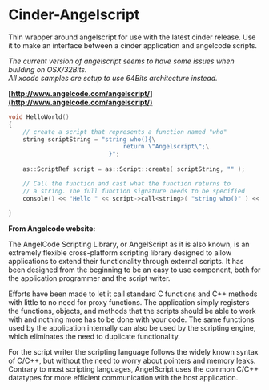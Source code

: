 Cinder-Angelscript
===================
Thin wrapper around angelscript for use with the latest cinder release. Use it to make an interface between a cinder application and angelcode scripts.

_The current version of angelscript seems to have some issues when building on OSX/32Bits._  
_All xcode samples are setup to use 64Bits architecture instead._


**[http://www.angelcode.com/angelscript/](http://www.angelcode.com/angelscript/)**

  
```c++
void HelloWorld()
{
    // create a script that represents a function named "who"
    string scriptString = "string who(){\
                                return \"Angelscript\";\
                            }";
                            
    as::ScriptRef script = as::Script::create( scriptString, "" );

    // Call the function and cast what the function returns to
    // a string. The full function signature needs to be specified
    console() << "Hello " << script->call<string>( "string who()" ) << endl;
  
}
```

**From Angelcode website:**

The AngelCode Scripting Library, or AngelScript as it is also known, is an extremely flexible cross-platform scripting library designed to allow applications to extend their functionality through external scripts. It has been designed from the beginning to be an easy to use component, both for the application programmer and the script writer.

Efforts have been made to let it call standard C functions and C++ methods with little to no need for proxy functions. The application simply registers the functions, objects, and methods that the scripts should be able to work with and nothing more has to be done with your code. The same functions used by the application internally can also be used by the scripting engine, which eliminates the need to duplicate functionality.

For the script writer the scripting language follows the widely known syntax of C/C++, but without the need to worry about pointers and memory leaks. Contrary to most scripting languages, AngelScript uses the common C/C++ datatypes for more efficient communication with the host application.

